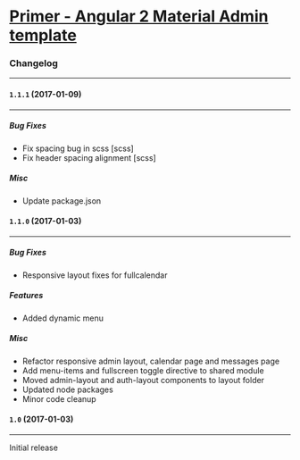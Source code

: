 # [Primer - Angular 2 Material Admin template](https://themeforest.net/user/iamnyasha)


### Changelog
***

#### `1.1.1` (2017-01-09)
***

##### Bug Fixes
* Fix spacing bug in scss [scss]
* Fix header spacing alignment [scss]

##### Misc
* Update package.json


#### `1.1.0` (2017-01-03)
***

##### Bug Fixes
* Responsive layout fixes for fullcalendar 

##### Features
* Added dynamic menu

##### Misc
* Refactor responsive admin layout, calendar page and messages page
* Add menu-items and fullscreen toggle directive to shared module
* Moved admin-layout and auth-layout components to layout folder
* Updated node packages
* Minor code cleanup


#### `1.0` (2017-01-03)
***

Initial release